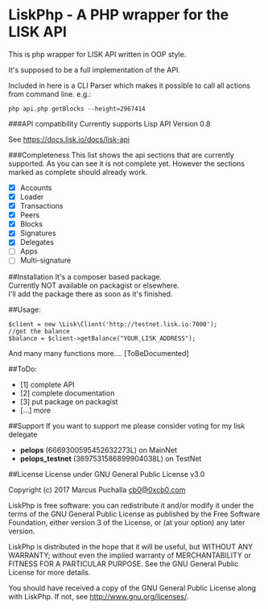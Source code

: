 # LiskPhp - A PHP wrapper for the LISK API

This is php wrapper for LISK API written in OOP style.

It's supposed to be a full implementation of the API.

Included in here is a CLI Parser which makes it possible to call all actions from command line.
e.g.:
```
php api.php getBlocks --height=2967414
```

###API compatibility
Currently supports Lisp API Version 0.8

See https://docs.lisk.io/docs/lisk-api

###Completeness
This list shows the api sections that are currently supported.
As you can see it is not complete yet. However the sections marked as complete 
should already work.

- [x] Accounts
- [x] Loader
- [x] Transactions
- [x] Peers
- [x] Blocks
- [x] Signatures
- [x] Delegates
- [ ] Apps
- [ ] Multi-signature

##Installation
It's a composer based package. \
Currently NOT available on packagist or elsewhere.\
I'll add the package there as soon as it's finished.

##Usage:
```
$client = new \Lisk\Client('http://testnet.lisk.io:7000');
//get the balance 
$balance = $client->getBalance("YOUR_LISK_ADDRESS");

```
And many many functions more.... [ToBeDocumented]

##ToDo:
- [1] complete API
- [2] complete documentation
- [3] put package on packagist
- [...] more

##Support
If you want to support me please consider voting for my lisk delegate
- **pelops** (6669300595452632273L) on MainNet
- **pelops_testnet** (3697531586899904038L) on TestNet


##License
License under GNU General Public License v3.0

Copyright (c) 2017  Marcus Puchalla <cb0@0xcb0.com>

LiskPhp is free software: you can redistribute it and/or modify
it under the terms of the GNU General Public License as published by
the Free Software Foundation, either version 3 of the License, or
(at your option) any later version.

LiskPhp is distributed in the hope that it will be useful,
but WITHOUT ANY WARRANTY; without even the implied warranty of
MERCHANTABILITY or FITNESS FOR A PARTICULAR PURPOSE.  See the
GNU General Public License for more details.

You should have received a copy of the GNU General Public License
along with LiskPhp.  If not, see <http://www.gnu.org/licenses/>.
